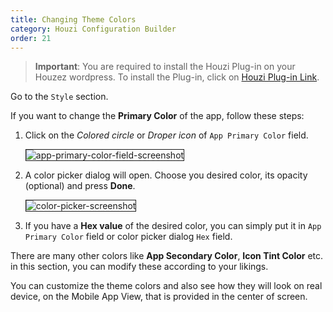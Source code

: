 ```yaml
---
title: Changing Theme Colors
category: Houzi Configuration Builder
order: 21
---
```


> **Important**: You are required to install the Houzi Plug-in on your Houzez wordpress. To install the Plug-in, click on [Houzi Plug-in Link](https://github.com/AdilSoomro/houzez-mobile-api).

Go to the `Style` section.

If you want to change the **Primary Color** of the app, follow these steps: 
1. Click on the *Colored circle* or *Droper icon* of `App Primary Color` field.    
 
    <img src="https://houzi-docs.booleanbites.com/images/app-primary-color-field-screenshot.png" alt="app-primary-color-field-screenshot" title="app-primary-color-field-screenshot" border= "1px solid"/>
2. A color picker dialog will open. Choose you desired color, its opacity (optional) and press **Done**.  
 
    <img src="https://houzi-docs.booleanbites.com/images/color-picker-screenshot.png" alt="color-picker-screenshot" title="color-picker-screenshot" border= "1px solid"/>

3. If you have a **Hex value** of the desired color, you can simply put it in `App Primary Color` field or color picker dialog `Hex` field.

There are many other colors like **App Secondary Color**, **Icon Tint Color** etc. in this section, you can modify these according to your likings.

You can customize the theme colors and also see how they will look on real device, on the Mobile App View, that is provided in the center of screen.